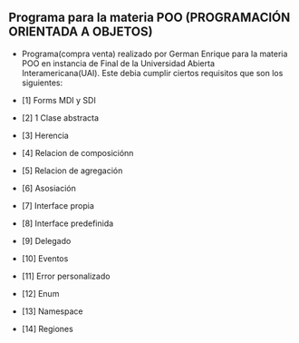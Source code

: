 ## Programa para la materia POO (PROGRAMACIÓN ORIENTADA A OBJETOS)

- Programa(compra venta) realizado por German Enrique para la materia POO en instancia de Final de la Universidad Abierta Interamericana(UAI).
Este debia cumplir ciertos requisitos que son los siguientes:

- [1] Forms MDI y SDI
- [2] 1 Clase abstracta
- [3] Herencia
- [4] Relacion de composiciónn
- [5] Relacion de agregación
- [6] Asosiación
- [7] Interface propia
- [8] Interface predefinida
- [9] Delegado
- [10] Eventos
- [11] Error personalizado
- [12] Enum
- [13] Namespace
- [14] Regiones

